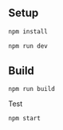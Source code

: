 ## Setup

```bash
npm install
```

```bash
npm run dev
```

## Build

```base
npm run build
```

Test

```base
npm start
```